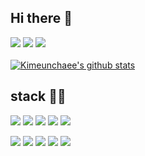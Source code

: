 ## Hi there 👋

<!--
**Kimeunchaee/Kimeunchaee** is a ✨ _special_ ✨ repository because its `README.md` (this file) appears on your GitHub profile.

Here are some ideas to get you started:

- 🔭 I’m currently working on ...
- 🌱 I’m currently learning ...
- 👯 I’m looking to collaborate on ...
- 🤔 I’m looking for help with ...
- 💬 Ask me about ...
- 📫 How to reach me: ...
- 😄 Pronouns: ...
- ⚡ Fun fact: ...
-->

<a href="#"><img src="https://img.shields.io/badge/Portfolio-E10098?style=flat-square&logo=GitHubSponsors&logoColor=white"/></a>
<a href="mailto:chae02188@gmail.com"><img src="https://img.shields.io/badge/chae02188@gmail.com-EA4335?style=flat-square&logo=Gmail&logoColor=white"/></a>
<a href="https://github.com/Kimeunchaee?tab=repositories"><img src="https://img.shields.io/badge/GitHub-181717?style=flat-square&logo=GitHub&logoColor=white"/></a>
</br></br>
[![Kimeunchaee's github stats](https://github-readme-stats.vercel.app/api/top-langs/?username=Kimeunchaee&layout=compact&title_color=000000)](https://github.com/Kimeunchaee)

## stack 👩‍💻
<img src="https://img.shields.io/badge/JAVA-007396?style=flat-square&logo=java&logoColor=white"> <img src="https://img.shields.io/badge/Spring-6DB33F?style=flat-square&logo=Spring&logoColor=white"> <img src="https://img.shields.io/badge/mysql-4479A1?style=flat-square&logo=mysql&logoColor=white"> <img src="https://img.shields.io/badge/mariaDB-003545?style=flat-square&logo=mariaDB&logoColor=white"> <img src="https://img.shields.io/badge/apache tomcat-F8DC75?style=flat-square&logo=apachetomcat&logoColor=white">

<img src="https://img.shields.io/badge/html5-E34F26?style=flat-square&logo=html5&logoColor=white"> <img src="https://img.shields.io/badge/css3-1572B6?style=flat-square&logo=css3&logoColor=white"> <img src="https://img.shields.io/badge/jquery-0769AD?style=flat-square&logo=jquery&logoColor=white"> <img src="https://img.shields.io/badge/javascript-F7DF1E?style=flat-square&logo=javascript&logoColor=black"> <img src="https://img.shields.io/badge/bootstrap-7952B3?style=flat-square&logo=bootstrap&logoColor=white">

